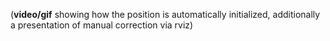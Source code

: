 (**video/gif** showing how the position is automatically initialized, additionally a presentation of manual correction via rviz)
